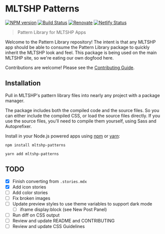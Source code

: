 # MLTSHP Patterns

[![NPM version](http://img.shields.io/npm/v/mltshp-patterns.svg)](https://www.npmjs.org/package/mltshp-patterns) [![Build Status](https://github.com/MLTSHP/mltshp-patterns/workflows/CI/badge.svg)](https://github.com/MLTSHP/mltshp-patterns/actions?query=workflow%3ACI) [![Renovate](https://img.shields.io/badge/renovate-enabled-brightgreen.svg)](https://renovatebot.com) [![Netlify Status](https://api.netlify.com/api/v1/badges/05495ee1-80f0-484c-b619-e34cc0d51a19/deploy-status)](https://app.netlify.com/sites/mltshp-patterns/deploys)

> Pattern Library for MLTSHP Apps

Welcome to the Pattern Library repository! The intent is that any MLTSHP app should be able to consume the Pattern Library package to quickly inherit the MLTSHP look and feel. This package is being used on the main MLTSHP site, so we're eating our own dogfood here.

Contributions are welcome! Please see the [Contributing Guide](CONTRIBUTING.md).

## Installation

Pull in MLTSHP's pattern library files into nearly any project with a package manager.

The package includes both the compiled code and the source files. So you can either include the compiled CSS, or load the source files directly. If you use the source files, you'll need to compile them yourself, using Sass and Autoprefixer.

Install in your Node.js powered apps using [npm](https://www.npmjs.com/package/mltshp-patterns) or [yarn](https://classic.yarnpkg.com/en/package/mltshp-patterns):

```
npm install mltshp-patterns
```

```
yarn add mltshp-patterns
```

## TODO

- [x] Finish converting from `.stories.mdx`
- [x] Add icon stories
- [ ] Add color stories
- [ ] Fix broken images
- [ ] Update preview styles to use theme variables to support dark mode
  - [ ] iframe display:block (see New Post Panel)
- [ ] Run diff on CSS output
- [ ] Review and update README and CONTRIBUTING
- [ ] Review and update CSS Guidelines
